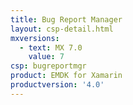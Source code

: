 ```yaml
---
title: Bug Report Manager
layout: csp-detail.html
mxversions:
  - text: MX 7.0
    value: 7
csp: bugreportmgr
product: EMDK for Xamarin
productversion: '4.0'
---
```


















